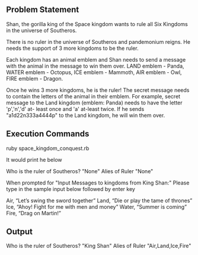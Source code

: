 ## Problem Statement
Shan, the gorilla king of the Space kingdom wants to rule all Six Kingdoms in the universe of Southeros.

There is no ruler in the universe of Southeros and pandemonium reigns. He needs the support of 3 more kingdoms to be the ruler.

Each kingdom has an animal emblem and Shan needs to send a message with the animal in the message to win them over. LAND emblem - Panda, WATER emblem - Octopus, ICE emblem - Mammoth, AIR emblem - Owl, FIRE emblem - Dragon.

Once he wins 3 more kingdoms, he is the ruler! The secret message needs to contain the letters of the animal in their emblem. For example, secret message to the Land kingdom (emblem: Panda) needs to have the letter 'p','n','d' at- least once and 'a' at-least twice. If he sends "a1d22n333a4444p" to the Land kingdom, he will win them over.

## Execution Commands
ruby space_kingdom_conquest.rb

It would print he below

Who is the ruler of Southeros?
"None"
Alies of Ruler
"None"

When prompted for "Input Messages to kingdoms from King Shan:" Please type in the sample input below followed by enter key

Air, “Let’s swing the sword together”
Land, “Die or play the tame of thrones”
Ice, “Ahoy! Fight for me with men and money”
Water, “Summer is coming”
Fire, “Drag on Martin!”

## Output
Who is the ruler of Southeros?
"King Shan"
Alies of Ruler
"Air,Land,Ice,Fire"
